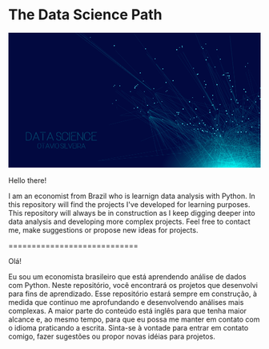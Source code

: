 # The Data Science Path

<p align="center">
  <img src="/Images/banner.png" >
</p>



Hello there!

I am an economist from Brazil who is learnign data analysis with Python. In this repository will find the projects I've developed for learning purposes.
This repository will always be in construction as I keep digging deeper into data analysis and developing more complex projects.
Feel free to contact me, make suggestions or propose new ideas for projects.


============================

Olá!

Eu sou um economista brasileiro que está aprendendo análise de dados com Python. Neste repositório, você encontrará os projetos que desenvolvi para fins de aprendizado.
Esse repositório estará sempre em construção, à medida que continuo me aprofundando e desenvolvendo análises mais complexas.
A maior parte do conteúdo está inglês para que tenha maior alcance e, ao mesmo tempo, para que eu possa me manter em contato com o idioma praticando a escrita.
Sinta-se à vontade para entrar em contato comigo, fazer sugestões ou propor novas idéias para projetos.
